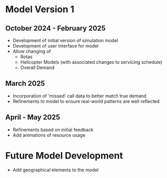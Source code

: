 # Model Version 1

## October 2024 - February 2025

- Development of initial version of simulation model
- Development of user interface for model
- Allow changing of
    - Rotas
    - Helicopter Models (with associated changes to servicing schedule)
    - Overall Demand

## March 2025

- Incorporation of 'missed' call data to better match true demand
- Refinements to model to ensure real-world patterns are well reflected


## April - May 2025

- Refinements based on initial feedback
- Add animations of resource usage

# Future Model Development

- Add geographical elements to the model
